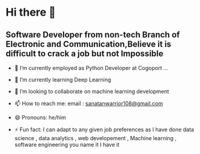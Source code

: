 # Hi there 👋



## Software Developer from non-tech Branch of Electronic and Communication,Believe it is difficult to crack a job but not Impossible

- 🔭 I’m currently employed as Python Developer at Cogoport ...
- 🌱 I’m currently learning Deep Learning
- 👯 I’m looking to collaborate on machine learning development

- 📫 How to reach me: email : sanatanwarrior108@gmail.com
- 😄 Pronouns: he/him
- ⚡ Fun fact: I can adapt to any given job preferences as I have done data science , data analytics , web developement , Machine learning , software engineering you name it I have it 

